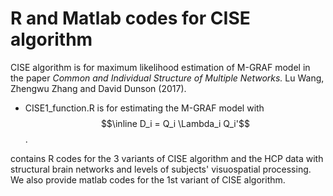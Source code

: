 # R and Matlab codes for CISE algorithm
CISE algorithm is for maximum likelihood estimation of M-GRAF model in the paper *Common and Individual Structure of Multiple Networks.* Lu Wang, Zhengwu Zhang and David Dunson (2017).
* CISE1_function.R is for estimating the M-GRAF model with $$\inline D_i = Q_i \Lambda_i Q_i'$$.

contains R codes for the 3 variants of CISE algorithm and the HCP data with structural brain networks and levels of subjects' visuospatial processing.
We also provide matlab codes for the 1st variant of CISE algorithm.
